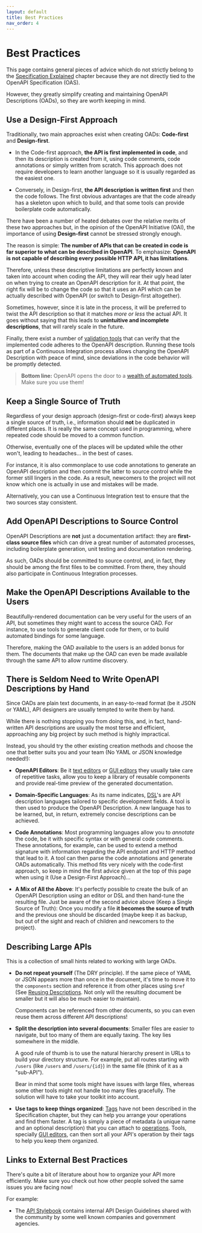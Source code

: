 ```yaml
---
layout: default
title: Best Practices
nav_order: 4
---
```


# Best Practices

This page contains general pieces of advice which do not strictly belong to the [Specification Explained](specification) chapter because they are not directly tied to the OpenAPI Specification (OAS).

However, they greatly simplify creating and maintaining OpenAPI Descriptions (OADs), so they are worth keeping in mind.

## Use a Design-First Approach

Traditionally, two main approaches exist when creating OADs: **Code-first** and **Design-first**.

- In the Code-first approach, **the API is first implemented in code**, and then its description is created from it, using code comments, code annotations or simply written from scratch. This approach does not require developers to learn another language so it is usually regarded as the easiest one.

- Conversely, in Design-first, **the API description is written first** and then the code follows. The first obvious advantages are that the code already has a skeleton upon which to build, and that some tools can provide boilerplate code automatically.

There have been a number of heated debates over the relative merits of these two approaches but, in the opinion of the OpenAPI Initiative (OAI), the importance of using **Design-first** cannot be stressed strongly enough.

The reason is simple: **The number of APIs that can be created in code is far superior to what can be described in OpenAPI**. To emphasize: **OpenAPI is not capable of describing every possible HTTP API, it has limitations**.

Therefore, unless these descriptive limitations are perfectly known and taken into account when coding the API, they will rear their ugly head later on when trying to create an OpenAPI description for it. At that point, the right fix will be to change the code so that it uses an API which can be actually described with OpenAPI (or switch to Design-first altogether).

Sometimes, however, since it is late in the process, it will be preferred to twist the API description so that it matches *more or less* the actual API. It goes without saying that this leads to **unintuitive and incomplete descriptions**, that will rarely scale in the future.

Finally, there exist a number of [validation tools](https://tools.openapis.org/categories/data-validators) that can verify that the implemented code adheres to the OpenAPI description. Running these tools as part of a Continuous Integration process allows changing the OpenAPI Description with peace of mind, since deviations in the code behavior will be promptly detected.

> **Bottom line:**
> OpenAPI opens the door to a [wealth of automated tools](https://tools.openapis.org). Make sure you use them!

## Keep a Single Source of Truth

Regardless of your design approach (design-first or code-first) always keep a single source of truth, i.e., information should **not** be duplicated in different places. It is really the same concept used in programming, where repeated code should be moved to a common function.

Otherwise, eventually one of the places will be updated while the other won't, leading to headaches... in the best of cases.

For instance, it is also commonplace to use code annotations to generate an OpenAPI description and then commit the latter to source control while the former still lingers in the code. As a result, newcomers to the project will not know which one is actually in use and mistakes will be made.

Alternatively, you can use a Continuous Integration test to ensure that the two sources stay consistent.

## Add OpenAPI Descriptions to Source Control

OpenAPI Descriptions are **not** just a documentation artifact: they are **first-class source files** which can drive a great number of automated processes, including boilerplate generation, unit testing and documentation rendering.

As such, OADs should be committed to source control, and, in fact, they should be among the first files to be committed. From there, they should also participate in Continuous Integration processes.

## Make the OpenAPI Descriptions Available to the Users

Beautifully-rendered documentation can be very useful for the users of an API, but sometimes they might want to access the source OAD. For instance, to use tools to generate client code for them, or to build automated bindings for some language.

Therefore, making the OAD available to the users is an added bonus for them. The documents that make up the OAD can even be made available through the same API to allow runtime discovery.

## There is Seldom Need to Write OpenAPI Descriptions by Hand

Since OADs are plain text documents, in an easy-to-read format (be it JSON or YAML), API designers are usually tempted to write them by hand.

While there is nothing stopping you from doing this, and, in fact, hand-written API descriptions are usually the most terse and efficient, approaching any big project by such method is highly impractical.

Instead, you should try the other existing creation methods and choose the one that better suits you and your team (No YAML or JSON knowledge needed!):

- **OpenAPI Editors**: Be it [text editors](https://tools.openapis.org/categories/text-editors) or [GUI editors](https://tools.openapis.org/categories/gui-editors) they usually take care of repetitive tasks, allow you to keep a library of reusable components and provide real-time preview of the generated documentation.

- **Domain-Specific Languages**: As its name indicates, [DSL](https://tools.openapis.org/categories/dsl)'s are API description languages tailored to specific development fields. A tool is then used to produce the OpenAPI Description. A new language has to be learned, but, in return, extremely concise descriptions can be achieved.

- **Code Annotations**: Most programming languages allow you to _annotate_ the code, be it with specific syntax or with general code comments. These annotations, for example, can be used to extend a method signature with information regarding the API endpoint and HTTP method that lead to it. A tool can then parse the code annotations and generate OADs automatically. This method fits very nicely with the code-first approach, so keep in mind the first advice given at the top of this page when using it (Use a Design-First Approach)...

- **A Mix of All the Above**: It's perfectly possible to create the bulk of an OpenAPI Description using an editor or DSL and then hand-tune the resulting file. Just be aware of the second advice above (Keep a Single Source of Truth): Once you modify a file **it becomes the source of truth** and the previous one should be discarded (maybe keep it as backup, but out of the sight and reach of children and newcomers to the project).

## Describing Large APIs

This is a collection of small hints related to working with large OADs.

- **Do not repeat yourself** (The DRY principle). If the same piece of YAML or JSON appears more than once in the document, it's time to move it to the `components` section and reference it from other places using `$ref` (See [Reusing Descriptions](specification/components). Not only will the resulting document be smaller but it will also be much easier to maintain).

  Components can be referenced from other documents, so you can even reuse them across different API descriptions!

- **Split the description into several documents**: Smaller files are easier to navigate, but too many of them are equally taxing. The key lies somewhere in the middle.

  A good rule of thumb is to use the natural hierarchy present in URLs to build your directory structure. For example, put all routes starting with `/users` (like `/users` and `/users/{id}`) in the same file (think of it as a "sub-API").

  Bear in mind that some tools might have issues with large files, whereas some other tools might not handle too many files gracefully. The solution will have to take your toolkit into account.

- **Use tags to keep things organized**: [Tags](https://spec.openapis.org/oas/v3.1.0#oasTags) have not been described in the Specification chapter, but they can help you arrange your operations and find them faster. A tag is simply a piece of metadata (a unique name and an optional description) that you can attach to [operations](specification/paths). Tools, specially [GUI editors](https://tools.openapis.org/categories/gui-editors), can then sort all your API's operation by their tags to help you keep them organized.

## Links to External Best Practices

There's quite a bit of literature about how to organize your API more efficiently. Make sure you check out how other people solved the same issues you are facing now!

For example:

- The [API Stylebook](http://apistylebook.com/design/guidelines/) contains internal API Design Guidelines shared with the community by some well known companies and government agencies.
